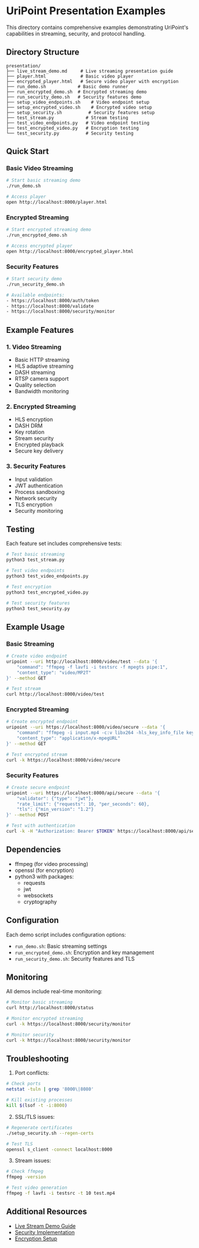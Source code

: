 # UriPoint Presentation Examples

This directory contains comprehensive examples demonstrating UriPoint's capabilities in streaming, security, and protocol handling.

## Directory Structure

```
presentation/
├── live_stream_demo.md     # Live streaming presentation guide
├── player.html             # Basic video player
├── encrypted_player.html   # Secure video player with encryption
├── run_demo.sh            # Basic demo runner
├── run_encrypted_demo.sh  # Encrypted streaming demo
├── run_security_demo.sh   # Security features demo
├── setup_video_endpoints.sh    # Video endpoint setup
├── setup_encrypted_video.sh    # Encrypted video setup
├── setup_security.sh          # Security features setup
├── test_stream.py            # Stream testing
├── test_video_endpoints.py   # Video endpoint testing
├── test_encrypted_video.py   # Encryption testing
└── test_security.py          # Security testing
```

## Quick Start

### Basic Video Streaming
```bash
# Start basic streaming demo
./run_demo.sh

# Access player
open http://localhost:8000/player.html
```

### Encrypted Streaming
```bash
# Start encrypted streaming demo
./run_encrypted_demo.sh

# Access encrypted player
open http://localhost:8000/encrypted_player.html
```

### Security Features
```bash
# Start security demo
./run_security_demo.sh

# Available endpoints:
- https://localhost:8000/auth/token
- https://localhost:8000/validate
- https://localhost:8000/security/monitor
```

## Example Features

### 1. Video Streaming
- Basic HTTP streaming
- HLS adaptive streaming
- DASH streaming
- RTSP camera support
- Quality selection
- Bandwidth monitoring

### 2. Encrypted Streaming
- HLS encryption
- DASH DRM
- Key rotation
- Stream security
- Encrypted playback
- Secure key delivery

### 3. Security Features
- Input validation
- JWT authentication
- Process sandboxing
- Network security
- TLS encryption
- Security monitoring

## Testing

Each feature set includes comprehensive tests:

```bash
# Test basic streaming
python3 test_stream.py

# Test video endpoints
python3 test_video_endpoints.py

# Test encryption
python3 test_encrypted_video.py

# Test security features
python3 test_security.py
```

## Example Usage

### Basic Streaming
```bash
# Create video endpoint
uripoint --uri http://localhost:8000/video/test --data '{
    "command": "ffmpeg -f lavfi -i testsrc -f mpegts pipe:1",
    "content_type": "video/MP2T"
}' --method GET

# Test stream
curl http://localhost:8000/video/test
```

### Encrypted Streaming
```bash
# Create encrypted endpoint
uripoint --uri https://localhost:8000/video/secure --data '{
    "command": "ffmpeg -i input.mp4 -c:v libx264 -hls_key_info_file key.info -f hls pipe:1",
    "content_type": "application/x-mpegURL"
}' --method GET

# Test encrypted stream
curl -k https://localhost:8000/video/secure
```

### Security Features
```bash
# Create secure endpoint
uripoint --uri https://localhost:8000/api/secure --data '{
    "validator": {"type": "jwt"},
    "rate_limit": {"requests": 10, "per_seconds": 60},
    "tls": {"min_version": "1.2"}
}' --method POST

# Test with authentication
curl -k -H "Authorization: Bearer $TOKEN" https://localhost:8000/api/secure
```

## Dependencies

- ffmpeg (for video processing)
- openssl (for encryption)
- python3 with packages:
  - requests
  - jwt
  - websockets
  - cryptography

## Configuration

Each demo script includes configuration options:

- `run_demo.sh`: Basic streaming settings
- `run_encrypted_demo.sh`: Encryption and key management
- `run_security_demo.sh`: Security features and TLS

## Monitoring

All demos include real-time monitoring:

```bash
# Monitor basic streaming
curl http://localhost:8000/status

# Monitor encrypted streaming
curl -k https://localhost:8000/security/monitor

# Monitor security
curl -k https://localhost:8000/security/monitor
```

## Troubleshooting

1. Port conflicts:
```bash
# Check ports
netstat -tuln | grep '8000\|8080'

# Kill existing processes
kill $(lsof -t -i:8000)
```

2. SSL/TLS issues:
```bash
# Regenerate certificates
./setup_security.sh --regen-certs

# Test TLS
openssl s_client -connect localhost:8000
```

3. Stream issues:
```bash
# Check ffmpeg
ffmpeg -version

# Test video generation
ffmpeg -f lavfi -i testsrc -t 10 test.mp4
```

## Additional Resources

- [Live Stream Demo Guide](live_stream_demo.md)
- [Security Implementation](setup_security.sh)
- [Encryption Setup](setup_encrypted_video.sh)
